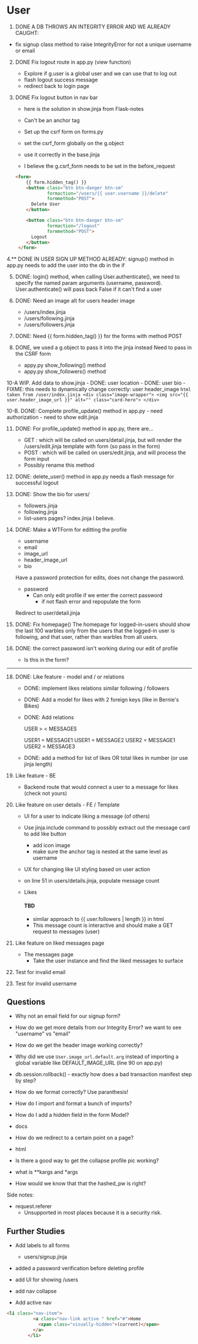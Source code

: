 # User

1. DONE A DB THROWS AN INTEGRITY ERROR AND WE ALREADY CAUGHT:
- fix signup class method to raise IntegrityError for not a unique username or email

2. DONE Fix logout route in app.py (view function)
    - Explore if g.user is a global user and we can use that to log out
    - flash logout success message
    - redirect back to login page

3. DONE Fix logout button in nav bar
    - here is the solution in show.jinja from Flask-notes

    - Can't be an anchor tag

    - Set up the csrf form on forms.py
    - set the csrf_form globally on the g.object
    - use it correctly in the base.jinja
    - I believe the g.csrf_form needs to be set in the before_request

    ``` html
    <form>
        {{ form.hidden_tag() }}
        <button class="btn btn-danger btn-sm"
                formaction="/users/{{ user.username }}/delete"
                formmethod="POST">
          Delete User
        </button>

        <button class="btn btn-danger btn-sm"
                formaction="/logout"
                formmethod="POST">
          Logout
        </button>
     </form>
    ```

4.** DONE IN USER SIGN UP METHOD ALREADY:
signup() method in app.py needs to add the user into the db in the if

5. DONE: login() method, when calling User.authenticate(), we need to specify the
named param arguments (username, password). User.authenticate() will pass back
False if it can't find a user

6. DONE: Need an image alt for users header image
    - /users/index.jinja
    - /users/following.jinja
    - /users/followers.jinja

7. DONE: Need {{ form.hidden_tag() }} for the forms with method POST

9. DONE, we used a g.object to pass it into the jinja instead
    Need to pass in the CSRF form
    - appy.py show_following() method
    - appy.py show_followers() method


10-A WIP. Add data to show.jinja
    - DONE: user location
    - DONE: user bio
    - FIXME: this needs to dynamically change correctly: user header_image
        ``` html taken from /user/index.jinja
            <div class="image-wrapper">
              <img src="{{ user.header_image_url }}"
                   alt=""
                   class="card-hero">
            </div>
        ```

10-B. DONE: Complete profile_update() method in app.py
    - need authorization
    - need to show edit.jinja


11. DONE: For profile_update() method in app.py, there are...
    - GET : which will be called on users/detail.jinja, but will render the
          /users/edit.jinja template with form (so pass in the form)
    - POST : which will be called on users/edit.jinja, and will process the form
          input
    - Possibly rename this method

12. DONE: delete_user() method in app.py needs a flash message for successful logout



14. DONE: Show the bio for users/
    - followers.jinja
    - following.jinja
    - list-users pages? index.jinja I believe.

15. DONE: Make a WTForm for editting the profile
    - username
    - email
    - image_url
    - header_image_url
    - bio

    Have a password protection for edits, does not change the password.
    - password
        - Can only edit profile if we enter the correct password
            - if not flash error and repopulate the form

    Redirect to user/detail.jinja

16. DONE: Fix homepage()
    The homepage for logged-in-users should show the last 100 warbles only from the users that the logged-in user is following, and that user, rather than warbles from all users.

17. DONE: the correct password isn't working during our edit of profile
    - Is this in the form?


-----------------------------------------------------------

18. DONE: Like feature -  model and / or relations
    - DONE: implement likes relations similar following / followers
    - DONE: Add a model for likes with 2 foreign keys (like in Bernie's Bikes)
    - DONE: Add relations

        USER > < MESSAGES

        USER1 = MESSAGE1
        USER1 = MESSAGE2
        USER2 = MESSAGE1
        USER2 = MESSAGE3

    - DONE: add a method for list of likes OR total likes in number (or use jinja length)

19. Like feature - BE
    - Backend route that would connect a user to a message for likes (check not yours)

20. Like feature on user details - FE / Template
    - UI for a user to indicate liking a message (of others)
    - Use jinja.include command to possibly extract out the message card to add like button
        - add icon image
        - make sure the anchor tag is nested at the same level as username
    - UX for changing like UI styling based on user action
    - on line 51 in users/details.jinja, populate message count
        <li class="stat">
            <p class="small">Likes</p>
            <h4>TBD</h4>
        </li>

        - similar approach to {{ user.followers | length }} in html
        - This message count is interactive and should make a GET request to messages (user)

21. Like feature on liked messages page
    - The messages page
        - Take the user instance and find the liked messages to surface

22. Test for invalid email

23. Test for invalid username





## Questions
- Why not an email field for our signup form?
- How do we get more details from our Integrity Error? we want to see "username" vs "email"
- How do we get the header image working correctly?
- Why did we use `User.image_url.default.arg` instead of importing a global variable like DEFAULT_IMAGE_URL (line 90 on app.py)
- db.session.rollback() - exactly how does a bad transaction manifest step by step?

- How do we format correctly? Use paranthesis!
- How do I import and format a bunch of imports?
- How do I add a hidden field in the form Model?
 - docs
- How do we redirect to a certain point on a page?
 - html
- Is there a good way to get the collapse profile pic working?
- what is **kargs and *args
- How would we know that that the hashed_pw is right?

Side notes:
- request.referer
    - Unsupported in most places because it is a security risk.



## Further Studies
- Add labels to all forms
    - users/signup.jinja

- added a password verification before deleting profile

- add UI for showing /users

- add nav collapse

- Add active nav
``` html
<li class="nav-item">
          <a class="nav-link active " href="#">Home
            <span class="visually-hidden">(current)</span>
          </a>
        </li>
```




